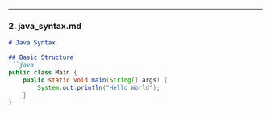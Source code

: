 
---

### **2. java_syntax.md**
```markdown
# Java Syntax

## Basic Structure
```java
public class Main {
    public static void main(String[] args) {
        System.out.println("Hello World");
    }
}